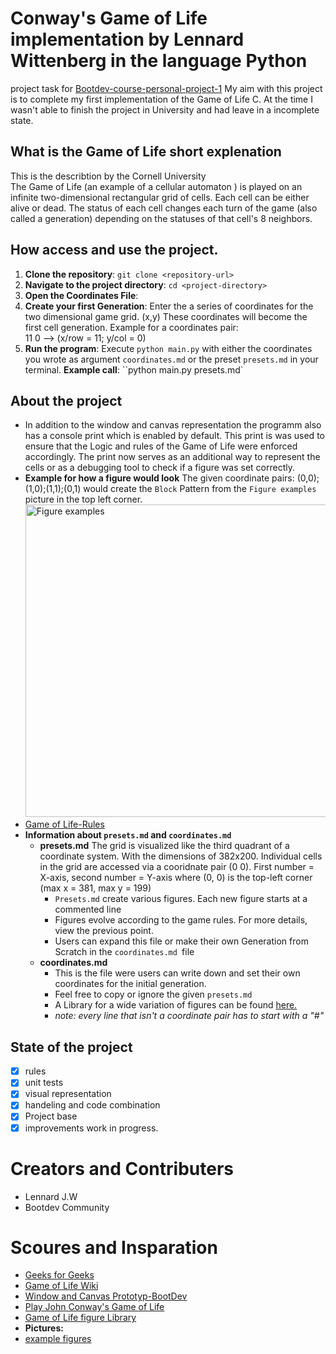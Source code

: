 Conway's Game of Life implementation by Lennard Wittenberg in the language Python
=================================================================================
project task for [Bootdev-course-personal-project-1](https://www.boot.dev/tracks/backend)
My aim with this project is to complete my first implementation of the Game of Life C. At the time I wasn't able to finish the project in University and had leave in a incomplete state.

## What is the Game of Life short explenation 
This is the describtion by the Cornell University  
The Game of Life (an example of a cellular automaton ) is played on an infinite two-dimensional rectangular grid of cells. Each cell can be either alive or dead. The status of each cell changes each turn of the game (also called a generation) depending on the statuses of that cell's 8 neighbors.

## How access and use the project.
1. **Clone the repository**: `git clone <repository-url>`
2. **Navigate to the project directory**: `cd <project-directory>`
3. **Open the Coordinates File**:
4. **Create your first Generation**: Enter the a series of coordinates for the two dimensional game grid. (x,y) These coordinates will become the first cell generation. Example for a coordinates pair:  
11 0 --> (x/row = 11; y/col = 0)
6. **Run the program**: Execute `python main.py` with either the coordinates you wrote as argument `coordinates.md` or the preset `presets.md` in your terminal.
**Example call**: ``python main.py presets.md`

## About the project
- In addition to the window and canvas representation the programm also has a console print which is enabled by default. This print is was used to ensure that the Logic and rules of the Game of Life were enforced accordingly. The print now serves as an additional way to represent the cells or as a debugging tool to check if a figure was set correctly.
- **Example for how a figure would look** The given coordinate pairs: (0,0);(1,0);(1,1);(0,1) would create the `Block` Pattern from the `Figure examples` picture in the top left corner.
    <img src="https://blog.xojo.com/wp-content/uploads/2022/05/CleanShot-2022-05-02-at-14.25.12@2x-1024x924.png" alt="Figure examples" width="500"/>
- [Game of Life-Rules](https://en.wikipedia.org/wiki/Conway%27s_Game_of_Life)
- **Information about `presets.md` and `coordinates.md`**
    - **presets.md** The grid is visualized like the third quadrant of a coordinate system. With the dimensions of 382x200. Individual cells in the grid are accessed via a cooridnate pair (0 0). First number = X-axis, second number = Y-axis where (0, 0) is the top-left corner (max x = 381, max y = 199)
        - `Presets.md` create various figures. Each new figure starts at a commented line
        - Figures evolve according to the game rules. For more details, view the previous point.
        - Users can expand this file or make their own Generation from Scratch in the `coordinates.md `file
    - **coordinates.md**
        - This is the file were users can write down and set their own coordinates for the initial generation.
        - Feel free to copy or ignore the given `presets.md`
        - A Library for a wide variation of figures can be found [here.](https://conwaylife.appspot.com/library/a)
        - *note: every line that isn't a coordinate pair has to start with a "#"*



## State of the project
- [x] rules
- [x] unit tests
- [x] visual representation
- [x] handeling and code combination 
- [x] Project base
- [x] improvements work in progress.

# Creators and Contributers
- Lennard J.W
- Bootdev Community 

# Scoures and Insparation
- [Geeks for Geeks](https://www.geeksforgeeks.org/program-for-conways-game-of-life/)
- [Game of Life Wiki](https://en.wikipedia.org/wiki/Conway%27s_Game_of_Life)
- [Window and Canvas Prototyp-BootDev](https://www.boot.dev/lessons/fb0967e1-a304-4110-8bf3-41071d99af0c)
- [Play John Conway's Game of Life](https://playgameoflife.com)
- [Game of Life figure Library](https://conwaylife.appspot.com/library/a)
- **Pictures:**
- [example figures](https://blog.xojo.com/wp-content/uploads/2022/05/CleanShot-2022-05-02-at-14.25.12@2x-1024x924.png)
